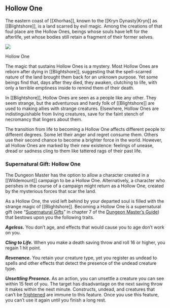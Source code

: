 ## Hollow One

The eastern coast of [[Xhorhas]], known to the [[Kryn Dynasty|Kryn]] as [[Blightshore]], is a land scarred by evil magic. Among the creations of that foul place are the Hollow Ones, beings whose souls have left for the afterlife, yet whose bodies still retain a fragment of their former selves.

[![](https://media.dndbeyond.com/compendium-images/egtw/yDOyqyOocErRgYJK/04-15.png)](https://media.dndbeyond.com/compendium-images/egtw/yDOyqyOocErRgYJK/04-15.png)

Hollow One

The magic that sustains Hollow Ones is a mystery. Most Hollow Ones are reborn after dying in [[Blightshore]], suggesting that the spell-scarred nature of the land brought them back for an unknown purpose. Yet some beings find that, days after they died, they awaken, clutching to life, with only a terrible emptiness inside to remind them of their death.

In [[Blightshore]], Hollow Ones are seen as a people like any other. They seem strange, but the adventurous and hardy folk of [[Blightshore]] are used to making allies with strange creatures. Elsewhere, Hollow Ones are indistinguishable from living creatures, save for the faint stench of necromancy that lingers about them.

The transition from life to becoming a Hollow One affects different people to different degrees. Some let their anger and regret consume them. Others use their second chance to become a brighter force in the world. However, all Hollow Ones are marked by their new existence: feelings of unease, dread or sadness cling to them like tattered rags of their past life.

### Supernatural Gift: Hollow One

The Dungeon Master has the option to allow a character created in a [[Wildemount]] campaign to be a Hollow One. Alternatively, a character who perishes in the course of a campaign might return as a Hollow One, created by the mysterious forces that scar the land.

As a Hollow One, the void left behind by your departed soul is filled with the strange magic of [[Blightshore]]. Becoming a Hollow One is a supernatural gift (see “[Supernatural Gifts](https://www.dndbeyond.com/sources/dmg/other-rewards#SupernaturalGifts "Supernatural Gifts")” in chapter 7 of the [Dungeon Master’s Guide](https://www.dndbeyond.com/sources/dmg "Dungeon Master’s Guide")) that bestows upon you the following traits.

_**Ageless.**_ You don’t age, and effects that would cause you to age don’t work on you.

_**Cling to Life.**_ When you make a death saving throw and roll 16 or higher, you regain 1 hit point.

_**Revenance.**_ You retain your creature type, yet you register as undead to spells and other effects that detect the presence of the undead creature type.

_**Unsettling Presence.**_ As an action, you can unsettle a creature you can see within 15 feet of you. The target has disadvantage on the next saving throw it makes within the next minute. Constructs, undead, and creatures that can’t be [frightened](https://www.dndbeyond.com/compendium/rules/basic-rules/appendix-a-conditions#Frightened) are immune to this feature. Once you use this feature, you can’t use it again until you finish a long rest.
